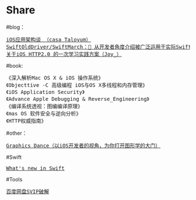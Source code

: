 # Share
#blog：
<pre><a href="https://casatwy.com/iosying-yong-jia-gou-tan-kai-pian.html">iOS应用架构谈 （casa Taloyum）</a>
<a href="https://github.com/SwiftOldDriver/SwiftMarch">SwiftOldDriver/SwiftMarch：🚀 从开发者角度介绍被广泛运用于实际Swift项目中的开源库（</a><a class="name" href="https://www.jianshu.com/u/12201cdd5d7a">一缕殇流化隐半边冰霜</a><a href="https://github.com/SwiftOldDriver/SwiftMarch">）
</a><a href="https://www.jianshu.com/p/2e7200bd5b79">关于iOS HTTP2.0 的一次学习实践方案（Joy_）</a></pre>
#book:
<pre>《深入解析Mac OS X &amp; iOS 操作系统》
《Objecttive -C 高级编程 iOS与OS X多线程和内存管理》
《iOS Application Security》
《Advance Apple Debugging &amp; Reverse_Engineering》
《编译系统透视：图编编译原理》
《mas OS 软件安全与逆向分析》
《HTTP权威指南》</pre>
#other：
<div class="zhuanlan-title-item">
<pre class="zhuanlan-title"><a href="https://xiaozhuanlan.com/graphics_dance">Graphics Dance（以iOS开发者的视角，为你打开图形学的大门）</a></pre>
<div class="xzl-invite-icon"></div>
</div>
<div class="authors"></div>
#Swift
<div class="blog-title-item">
<pre class="blog-title"><a href="https://www.whatsnewinswift.com/?utm_source=iosgoodies&utm_medium=email&utm_campaign=week_227_is_ready&utm_term=2018-04-26">What's new in Swift</a></pre>
</div>
#Tools  
<div class ="tools">
<pre><a href ="https://github.com/CodeTips/BaiduNetdiskPlugin-macOS">百度网盘SVIP破解</a></pre>
</div>

